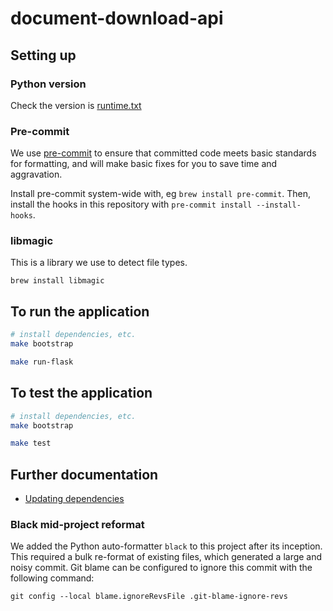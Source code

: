 # document-download-api

## Setting up

### Python version

Check the version is [runtime.txt](runtime.txt)

### Pre-commit

We use [pre-commit](https://pre-commit.com/) to ensure that committed code meets basic standards for formatting, and will make basic fixes for you to save time and aggravation.

Install pre-commit system-wide with, eg `brew install pre-commit`. Then, install the hooks in this repository with `pre-commit install --install-hooks`.

### libmagic

This is a library we use to detect file types.

```
brew install libmagic
```

## To run the application

```bash
# install dependencies, etc.
make bootstrap

make run-flask
```

## To test the application

```bash
# install dependencies, etc.
make bootstrap

make test
```

## Further documentation

- [Updating dependencies](https://github.com/alphagov/notifications-manuals/wiki/Dependencies)

### Black mid-project reformat

We added the Python auto-formatter `black` to this project after its inception. This required a bulk re-format of existing files, which generated a large and noisy commit. Git blame can be configured to ignore this commit with the following command:

`git config --local blame.ignoreRevsFile .git-blame-ignore-revs`

